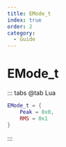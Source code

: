 ```yaml
---
title: EMode_t
index: true
order: 2
category:
  - Guide
---
```


# EMode_t
::: tabs
@tab Lua
```lua
EMode_t = {
    Peak = 0x0,
    RMS = 0x1
}
```
:::